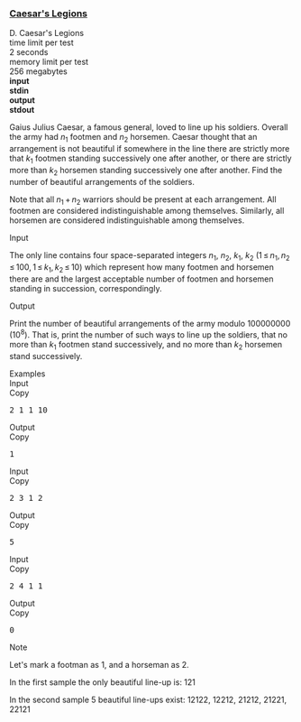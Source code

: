 <h3><a href="https://codeforces.com/contest/118/problem/D" target="_blank" rel="noopener noreferrer">Caesar's Legions</a></h3>

<div class="header"><div class="title">D. Caesar's Legions</div><div class="time-limit"><div class="property-title">time limit per test</div>2 seconds</div><div class="memory-limit"><div class="property-title">memory limit per test</div>256 megabytes</div><div class="input-file input-standard" style="font-weight: bold"><div class="property-title">input</div>stdin</div><div class="output-file output-standard" style="font-weight: bold"><div class="property-title">output</div>stdout</div></div><div><p>Gaius Julius Caesar, a famous general, loved to line up his soldiers. Overall the army had <span class="tex-span"><i>n</i><sub class="lower-index">1</sub></span> footmen and <span class="tex-span"><i>n</i><sub class="lower-index">2</sub></span> horsemen. Caesar thought that an arrangement is <span class="tex-font-style-bf">not</span> beautiful if somewhere in the line there are strictly more that <span class="tex-span"><i>k</i><sub class="lower-index">1</sub></span> footmen standing successively one after another, or there are strictly more than <span class="tex-span"><i>k</i><sub class="lower-index">2</sub></span> horsemen standing successively one after another. Find the number of <span class="tex-font-style-underline">beautiful</span> arrangements of the soldiers. </p><p>Note that all <span class="tex-span"><i>n</i><sub class="lower-index">1</sub> + <i>n</i><sub class="lower-index">2</sub></span> warriors should be present at each arrangement. All footmen are considered indistinguishable among themselves. Similarly, all horsemen are considered indistinguishable among themselves.</p></div><div class="input-specification"><div class="section-title">Input</div><p>The only line contains four space-separated integers <span class="tex-span"><i>n</i><sub class="lower-index">1</sub></span>, <span class="tex-span"><i>n</i><sub class="lower-index">2</sub></span>, <span class="tex-span"><i>k</i><sub class="lower-index">1</sub></span>, <span class="tex-span"><i>k</i><sub class="lower-index">2</sub></span> (<span class="tex-span">1 ≤ <i>n</i><sub class="lower-index">1</sub>, <i>n</i><sub class="lower-index">2</sub> ≤ 100, 1 ≤ <i>k</i><sub class="lower-index">1</sub>, <i>k</i><sub class="lower-index">2</sub> ≤ 10</span>) which represent how many footmen and horsemen there are and the largest acceptable number of footmen and horsemen standing in succession, correspondingly.</p></div><div class="output-specification"><div class="section-title">Output</div><p>Print the number of beautiful arrangements of the army modulo <span class="tex-span">100000000</span> <span class="tex-span">(10<sup class="upper-index">8</sup>)</span>. That is, print the number of such ways to line up the soldiers, that no more than <span class="tex-span"><i>k</i><sub class="lower-index">1</sub></span> footmen stand successively, and no more than <span class="tex-span"><i>k</i><sub class="lower-index">2</sub></span> horsemen stand successively.</p></div><div class="sample-tests"><div class="section-title">Examples</div><div class="sample-test"><div class="input"><div class="title">Input<div title="Copy" data-clipboard-target="#id0020448031135837774" id="id009074941374791767" class="input-output-copier">Copy</div></div><pre id="id0020448031135837774">2 1 1 10<br></pre></div><div class="output"><div class="title">Output<div title="Copy" data-clipboard-target="#id009516872389521258" id="id009263735966934757" class="input-output-copier">Copy</div></div><pre id="id009516872389521258">1<br></pre></div><div class="input"><div class="title">Input<div title="Copy" data-clipboard-target="#id0002119160998660863" id="id00024853459600749694" class="input-output-copier">Copy</div></div><pre id="id0002119160998660863">2 3 1 2<br></pre></div><div class="output"><div class="title">Output<div title="Copy" data-clipboard-target="#id00641390401408353" id="id009377952006141979" class="input-output-copier">Copy</div></div><pre id="id00641390401408353">5<br></pre></div><div class="input"><div class="title">Input<div title="Copy" data-clipboard-target="#id009917693928687369" id="id006359091621074414" class="input-output-copier">Copy</div></div><pre id="id009917693928687369">2 4 1 1<br></pre></div><div class="output"><div class="title">Output<div title="Copy" data-clipboard-target="#id00639873622393724" id="id006296708137782282" class="input-output-copier">Copy</div></div><pre id="id00639873622393724">0<br></pre></div></div></div><div class="note"><div class="section-title">Note</div><p>Let's mark a footman as <span class="tex-font-style-tt">1</span>, and a horseman as <span class="tex-font-style-tt">2</span>.</p><p>In the first sample the only beautiful line-up is: <span class="tex-font-style-tt">121</span></p><p>In the second sample 5 beautiful line-ups exist: <span class="tex-font-style-tt">12122</span>, <span class="tex-font-style-tt">12212</span>, <span class="tex-font-style-tt">21212</span>, <span class="tex-font-style-tt">21221</span>, <span class="tex-font-style-tt">22121</span></p></div>